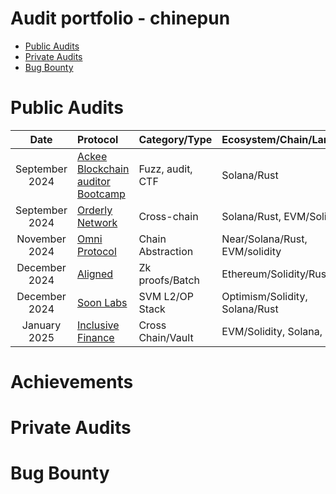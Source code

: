 
# Audit portfolio - chinepun
- [Public Audits](#public-audits)
- [Private Audits](#private-audits)
- [Bug Bounty](#Bug-Bounty)

# Public Audits
Date | Protocol | Category/Type | Ecosystem/Chain/Language | Provider | Solo/Team | Findings | Ranking | extra
| :---: | :--- | :---  | :--- | :---: | :--- | :--- | :--- | :--- |
September 2024 | [Ackee Blockchain auditor Bootcamp](https://ackee.xyz/solana-auditors-bootcamp) | Fuzz, audit, CTF | Solana/Rust | [Ackee Blockchain](https://ackee.xyz/) | Solo | - | [2nd 🥈](https://github.com/Ackee-Blockchain/awesome-trident-tests?tab=readme-ov-file#solana-auditors-bootcamp-leaderboard) | [fuzz report](./fuzz_reports/raydium-cp-swap-by-chinepun/)
September 2024 | [Orderly Network](https://audits.sherlock.xyz/contests/524) | Cross-chain | Solana/Rust, EVM/Solidity | [Sherlock](sherlock.xyz) | Solo | 2 H | [3rd 🥉](https://audits.sherlock.xyz/contests/524/leaderboard) | [audit report](https://audits.sherlock.xyz/contests/524/report)
November 2024 | [Omni Protocol](https://github.com/Near-One/omni-bridge/tree/audit-22-11-24) | Chain Abstraction | Near/Solana/Rust, EVM/solidity | [Auditone](https://www.auditone.io/) | Team | 1 M 2 L | - | [fuzz report](./fuzz_reports/Omni%20Protocol/)
December 2024 | [Aligned](https://cantina.xyz/competitions/781d30df-39a9-47e6-b290-e388c79e04ea) | Zk proofs/Batch | Ethereum/Solidity/Rust/Go | [Cantina](https://cantina.xyz/) | Solo | 1 M | [9th](https://cantina.xyz/competitions/781d30df-39a9-47e6-b290-e388c79e04ea/leaderboard) |
December 2024 | [Soon Labs](https://cantina.xyz/competitions/08c2b0b4-8449-4136-82a2-7074ccdfffac) | SVM L2/OP Stack | Optimism/Solidity, Solana/Rust | [Cantina](https://cantina.xyz/) | Solo | 1 M 5 L | [17th](https://cantina.xyz/competitions/08c2b0b4-8449-4136-82a2-7074ccdfffac/leaderboard) |
January 2025 | [Inclusive Finance](https://cantina.xyz/competitions/3eff5a8f-b73a-4cfe-8c54-546b475548f0) | Cross Chain/Vault | EVM/Solidity, Solana, Rust | [Cantina](https://cantina.xyz/) | Solo | 3 H 1 M | [TBD]() | [POC](https://gist.github.com/chinepun/8e9e7fc2ef82c3428d164baa9956d726)

# Achievements

# Private Audits

# Bug Bounty
